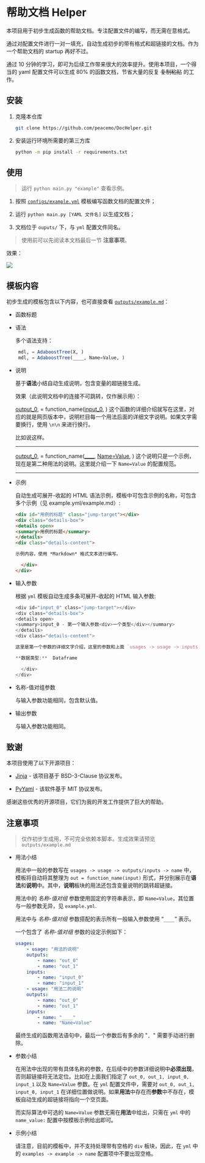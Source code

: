 # 帮助文档 Helper

本项目用于初步生成函数的帮助文档。专注配置文件的编写，而无需在意格式。

通过对配置文件进行一对一填充，自动生成初步的带有格式和超链接的文档。作为一个帮助文档的 startup 再好不过。

通过 10 分钟的学习，即可为后续工作带来很大的效率提升。使用本项目，一个得当的 yaml 配置文件可以生成 80% 的函数文档，节省大量的反复 ~~复制粘贴~~ 的工作。

## 安装

1. 克隆本仓库 

    ```bash
    git clone https://github.com/peacemo/DocHelper.git
    ```

2. 安装运行环境所需要的第三方库 
    
    ```bash
    python -m pip install -r requirements.txt
    ```

## 使用

> 运行 `python main.py "example"` 查看示例。

1. 按照 [`configs/example.yml`](./configs/example.yml) 模板编写函数文档的配置文件；

2. 运行 `python main.py [YAML 文件名]` 以生成文档；

3. 文档位于 `ouputs/` 下，与 `yml` 配置文件同名。

> 使用前可以先阅读本文档最后一节 **注意事项**。

效果：

![](./DocHelper.gif)

## 模板内容

初步生成的模板包含以下内容，也可直接查看 [`outputs/example.md`](./outputs/example.md)：

- 函数标题

- 语法

    多个语法支持：
    ```julia
     mdl, = AdaboostTree(X, )
     mdl, = AdaboostTree(____, Name=Value, )
    ```

- 说明

    基于**语法**小结自动生成说明，包含变量的超链接生成。

    效果（此说明文档中的连接不可跳转，仅作展示用）：

    [output_0](/Doc/ToolBoxName/ClassName/SubClassName/function_name.html#output_0), = function_name([input_0](/Doc/ToolBoxName/ClassName/SubClassName/function_name.html#input_0), ) 这个函数的详细介绍就写在这里，对应的就是网页版本中，说明栏目每一个用法后面的详细文字说明。如果文字需要换行，使用 `\n\n` 来进行换行。

    比如说这样。
    *****

    [output_0](/Doc/ToolBoxName/ClassName/SubClassName/function_name.html#output_0), = function_name([____](/Doc/ToolBoxName/ClassName/SubClassName/function_name.html#输入参数), [Name=Value](/Doc/ToolBoxName/ClassName/SubClassName/function_name.html#名称-值对组参数), ) 这个说明只是一个示例，现在是第二种用法的说明。这里就介绍一下 `Name=Value` 的配置规范。
    *****

- 示例

    自动生成可展开-收起的 HTML 语法示例，模板中可包含示例的名称，可包含多个示例（见 example.yml/example.md）: 

    ```html
   <div id="用例的标题" class="jump-target"></div>
    <div class="details-box">
    <details open>
    <summary>用例的标题</summary>
    </details>
    <div class="details-content">

    示例内容，使用 *Markdown* 格式文本进行编写。

      </div>  
    </div>
    ```
- 输入参数

    根据 `yml` 模板自动生成多条可展开-收起的 HTML 输入参数: 

    ```julia
    <div id="input_0" class="jump-target"></div>
    <div class="details-box">
    <details open>
    <summary>input_0 - 第一个输入参数<div>一个类型</div></summary>
    </details>
    <div class="details-content">

    这里是第一个参数的详细文字介绍，这里的参数和上面 `usages -> usage -> inputs -> name` 里面的参数一致哈。

    **数据类型:**  Dataframe

      </div>
    </div>
    ```

- 名称-值对组参数
    
    与输入参数功能相同，包含默认值。

- 输出参数

    与输入参数功能相同。

## 致谢

本项目使用了以下开源项目：

- [Jinja](https://github.com/pallets/jinja) - 该项目基于 BSD-3-Clause 协议发布。

- [PyYaml](https://github.com/yaml/pyyaml) - 该软件基于 MIT 协议发布。

感谢这些优秀的开源项目，它们为我的开发工作提供了巨大的帮助。

## 注意事项

> 仅作初步生成用，不可完全依赖本脚本。生成效果请预览 `outputs/example.md`

- 用法小结

    用法中一般的参数写在 `usages -> usage -> outputs/inputs -> name` 中，模板将自动将其整理为 `out = function_name(input)` 形式，并分别展示在**语法**和**说明**中。其中，**说明**板块的用法还包含变量说明的跳转超链接。

    用法中的 *名称-值对组* 参数使用固定的字符串表示，即 `Name=Value`，其位置与一般参数无异，见 `example.yml`. 

    用法中与 *名称-值对组* 参数搭配的表示所有一般输入参数使用 “`____`” 表示。

    一个包含了 *名称-值对组* 参数的设定示例如下：

    ```yml
    usages:  
        - usage: "用法的说明"  
        outputs:  
            - name: "out_0"  
            - name: "out_1"
        inputs:  
            - name: "input_0"
            - name: "input_1"
        - usage: "用法二的说明"
        outputs: 
            - name: "out_0"  
            - name: "out_1"
        inputs:  
            - name: "____"  
            - name: "Name=Value" 
    ```

    最终生成的函数用法语句中，最后一个参数后有多余的 "`, `" 需要手动进行删除。

- 参数小结

    在用法中出现的带有具体名称的参数，在后续中的参数详细说明中**必须出现**，否则超链接将无法定位。比如在上面我们指定了 `out_0, out_1, input_0, input_1` 以及 `Name=Value` 参数。在 `yml` 配置文件中，需要对 `out_0, out_1, input_0, input_1` 在详细位置做说明。如果**用法**中存在而**参数**中不存在，模板自动生成的超链接将指向一个空页面。

    而实际算法中可选的 `Name=Value` 参数无需在**用法**中给出，只需在 `yml` 中的 `name_value:` 配置中按模板示例给出即可。

- 示例小结

    请注意，目前的模板中，并不支持处理带有空格的 `div` 板块，因此，在 `yml` 中的 `examples -> example -> name` 配置项中不要出现空格。
